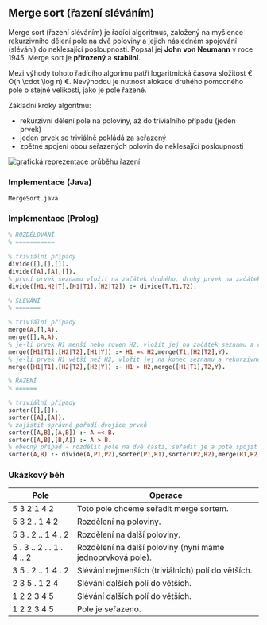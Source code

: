 ## Merge sort (řazení sléváním)

Merge sort (řazení sléváním) je řadící algoritmus, založený na myšlence rekurzivního dělení pole na dvě poloviny a jejich následném spojování (slévání) do neklesající posloupnosti. Popsal jej **John von Neumann** v roce 1945. Merge sort je **přirozený** a **stabilní**.

Mezi výhody tohoto řadícího algorimu patří logaritmická časová složitost € O(n \cdot \log n) €. Nevýhodou je nutnost alokace druhého pomocného pole o stejné velikosti, jako je pole řazené.

Základní kroky algoritmu:

- rekurzivní dělení pole na poloviny, až do triviálního případu (jeden prvek)
- jeden prvek se triviálně pokládá za seřazený
- zpětné spojení obou seřazených polovin do neklesající posloupnosti

![grafická reprezentace průběhu řazení](http://www.java2novice.com/images/merge_sort.png)

### Implementace (Java)

```include:java
MergeSort.java
```

### Implementace (Prolog)

```prolog
% ROZDĚLOVÁNÍ
% ===========

% triviální případy
divide([],[],[]).
divide([A],[A],[]).
% první prvek seznamu vložit na začátek druhého, druhý prvek na začátek třetího, poté rekurzivně zopakovat se zbytkem seznamu
divide([H1,H2|T],[H1|T1],[H2|T2]) :- divide(T,T1,T2).

% SLÉVÁNÍ
% =======

% triviální případy
merge(A,[],A).
merge([],A,A).
% je-li prvek H1 menší nebo roven H2, vložit jej na začátek seznamu a rekurzivně opakovat
merge([H1|T1],[H2|T2],[H1|Y]) :- H1 =< H2,merge(T1,[H2|T2],Y).
% je-li prvek H1 větší než H2, vložit jej na konec seznamu a rekurzivně opakovat
merge([H1|T1],[H2|T2],[H2|Y]) :- H1 > H2,merge([H1|T1],T2,Y).

% ŘAZENÍ
% ======

% triviální případy
sorter([],[]).
sorter([A],[A]).
% zajistit správné pořadí dvojice prvků
sorter([A,B],[A,B]) :- A =< B.
sorter([A,B],[B,A]) :- A > B.
% obecný případ - rozdělit pole na dvě části, seřadit je a poté spojit dohromady
sorter(A,B) :- divide(A,P1,P2),sorter(P1,R1),sorter(P2,R2),merge(R1,R2,B).
```

### Ukázkový běh

| Pole | Operace
|---|---
| 5 3 2 1 4 2 | Toto pole chceme seřadit merge sortem.
| 5 3 2 . 1 4 2 | Rozdělení na poloviny.
| 5 3 . 2 .. 1 4 . 2 | Rozdělení na další poloviny.
| 5 . 3 .. 2 ... 1 . 4 .. 2 | Rozdělení na další poloviny (nyní máme jednoprvková pole).
| 3 5 . 2 .. 1 4 . 2 | Slévání nejmenších (triviálních) polí do větších.
| 2 3 5 . 1 2 4 | Slévání dalších polí do větších.
| 1 2 2 3 4 5 | Slévání dalších polí do větších.
| 1 2 2 3 4 5 | Pole je seřazeno.